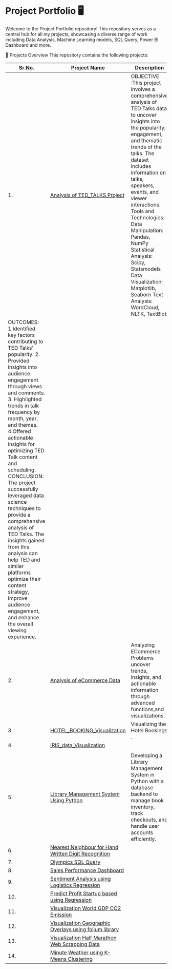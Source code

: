 # Project Portfolio 🖥️

Welcome to the Project Portfolio repository! This repository serves as a central hub for all my projects, 
showcasing a diverse range of work including  Data Analysis, Machine Learning models, SQL Query, Power BI Dashboard and more.

📂 Projects Overview 
This repository contains the following projects:

|  Sr.No.  |  Project Name  |  Description  |
|-|-|-|
|1.|  [Analysis of TED_TALKS Project](https://github.com/ArpitD06/Project-Portfolio/blob/main/Analysis%20of%20TED_TALKS.py) |OBJECTIVE :This project involves a comprehensive analysis of TED Talks data to uncover insights into the popularity, engagement, and thematic trends of the talks. The dataset includes information on talks, speakers, events, and viewer interactions.            Tools and Technologies: Data Manipulation: Pandas, NumPy    Statistical Analysis: Scipy, Statsmodels        Data Visualization: Matplotlib, Seaborn                   Text Analysis: WordCloud, NLTK, TextBlob          
OUTCOMES:  1.Identified key factors contributing to TED Talks' popularity.    2. Provided insights into audience engagement through views and comments.    3. Highlighted trends in talk frequency by month, year, and themes.   4.Offered actionable insights for optimizing TED Talk content and scheduling.              CONCLUSION: The project successfully leveraged data science techniques to provide a comprehensive analysis of TED Talks. The insights gained from this analysis can help TED and similar platforms optimize their content strategy, improve audience engagement, and enhance the overall viewing experience.| 
|2.|  [Analysis of eCommerce Data](https://github.com/ArpitD06/Project-Portfolio/blob/main/Analysis%20of%20eCommerce%20Data.py) |Analyzing ECommerce Problems uncover trends, insights, and actionable information through advanced functions,and visualizations.| 
|3.|  [HOTEL_BOOKING_Visualization ](https://github.com/ArpitD06/Project-Portfolio/blob/main/HOTEL_BOOKING_visualization.py) |Visualizing the Hotel Bookings .| 
|4.|  [IRIS_data_Visualization ](https://github.com/ArpitD06/Project-Portfolio/blob/main/IRIS_data_Visualization.py)
 |   | 
|5.|  [Library Management System Using Python](https://github.com/ArpitD06/Project-Portfolio/blob/main/Library%20Management%20System.py) |Developing a Library Management System in Python with a database backend to manage book inventory, track checkouts, and handle user accounts efficiently.| 
|6.|  [Nearest Neighbour for Hand Written Digit Recognition](https://github.com/ArpitD06/Project-Portfolio/blob/main/NEAREST%20NEIGHBOUR%20FOR%20HANDWRITTEN%20DIGIT%20RECOGNITION.py) |   |
|7.|  [Olympics SQL Query ](https://github.com/ArpitD06/Project-Portfolio/blob/main/OLYMPICS%20SQL%20QUERY.sql) |   |
|8.|  [Sales Performance Dashboard ](https://github.com/ArpitD06/Project-Portfolio/blob/main/SALES%20PERFORMANCE%20DASHBOARD.pbix) |   |
|9.|  [ Sentiment Analysis using Logistics Regression](https://github.com/ArpitD06/Project-Portfolio/blob/main/SENTIMENT%20ANALYSIS%20USING%20LOGISTIC%20REGRESSION.py) |   |
|10.|  [Predict Profit Startup based using Regression ](https://github.com/ArpitD06/Project-Portfolio/blob/main/Using%20Regression%20Model%20For%20Predict%20Profit%20Startup_based%20.py) |   |
|11.|  [ Visualization World GDP CO2 Emission](https://github.com/ArpitD06/Project-Portfolio/blob/main/VISUALIZATION%20OF%20WORLD%20GDP%20%26%20CO2%20EMISSION.py) |   |
|12.|  [Visualization Geographic Overlays using folium library ](https://github.com/ArpitD06/Project-Portfolio/blob/main/VISUALIZATION%20USING%20FOLIUM%20LIBRARY%20FOR%20GEOGRAPHIC%20OVERLAYS.py) |   |
|13.|  [Visualization Half Marathon Web Scrapping Data ](https://github.com/ArpitD06/Project-Portfolio/blob/main/WEB%20SCRAPPING%20%26%20DATA%20VISUALIZATION%20HALF%20MARATHON%20.py) |   |
|14.|  [Minute Weather using K-Means Clustering ](https://github.com/ArpitD06/Project-Portfolio/blob/main/k-MEANS%20CLUSTERING%20FOR%20MINUTE%20WEATHER%20.py) |   |
